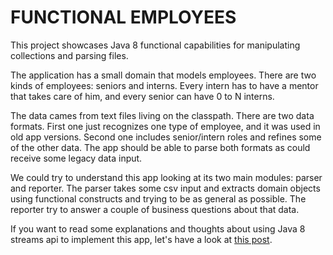 # FUNCTIONAL EMPLOYEES

This project showcases Java 8 functional capabilities for manipulating collections and parsing files. 

The application has a small domain that models employees. There are two kinds of employees: seniors and interns. Every intern has to have a mentor that takes care of him, and every senior can have 0 to N interns.

The data cames from text files living on the classpath. There are two data formats. First one just recognizes one type of employee, and it was used in old app versions. Second one includes senior/intern roles and refines some of the other data. The app should be able to parse both formats as could receive some legacy data input.

We could try to understand this app looking at its two main modules: parser and reporter. The parser takes some csv input and extracts domain objects using functional constructs and trying to be as general as possible. The reporter try to answer a couple of business questions about that data.

If you want to read some explanations and thoughts about using Java 8 streams api to implement this app, let's have a look at [this post](http://olid16.github.io/2015/01/04/brief-java-8-streams-tour-through-an-example/).